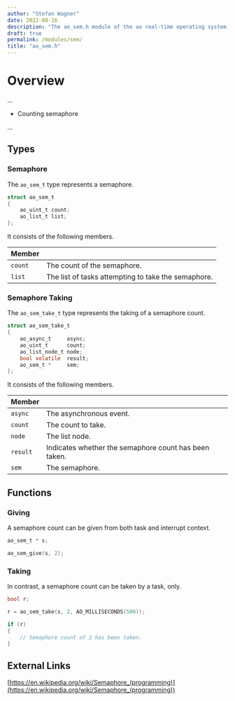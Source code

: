 ```yaml
---
author: "Stefan Wagner"
date: 2022-08-16
description: "The ao_sem.h module of the ao real-time operating system."
draft: true
permalink: /modules/sem/
title: "ao_sem.h"
---
```


# Overview

...

- Counting semaphore

...

## Types

### Semaphore

The `ao_sem_t` type represents a semaphore.

```c
struct ao_sem_t
{
    ao_uint_t count;
    ao_list_t list;
};
```

It consists of the following members.

| Member | |
|--------|-|
| `count` | The count of the semaphore. |
| `list` | The list of tasks attempting to take the semaphore. |

### Semaphore Taking

The `ao_sem_take_t` type represents the taking of a semaphore count.

```c
struct ao_sem_take_t
{
    ao_async_t     async;
    ao_uint_t      count;
    ao_list_node_t node;
    bool volatile  result;
    ao_sem_t *     sem;
};
```

It consists of the following members.

| Member | |
|--------|-|
| `async` | The asynchronous event. |
| `count` | The count to take. |
| `node` | The list node. |
| `result` | Indicates whether the semaphore count has been taken. |
| `sem` | The semaphore. |

## Functions

### Giving

A semaphore count can be given from both task and interrupt context.

```c
ao_sem_t * s;
```

```c
ao_sem_give(s, 2);
```

### Taking

In contrast, a semaphore count can be taken by a task, only.

```c
bool r;
```

```c
r = ao_sem_take(s, 2, AO_MILLISECONDS(500));

if (r)
{
    // Semaphore count of 2 has been taken.
}
```

## External Links

[https://en.wikipedia.org/wiki/Semaphore_(programming)](https://en.wikipedia.org/wiki/Semaphore_(programming))
